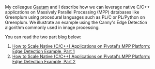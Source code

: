 My colleague [Gautam]() and I describe how we can leverage native C/C++ applications on Massively Parallel Processing (MPP) databases like Greenplum using procedural languages such as PL/C or PL/Python on Greenplum. We illustrate an example using the Canny's Edge Detection algorithm commonly used in image processing.

You can read the two part blog below:
1. [How to Scale Native (C/C++) Applications on Pivotal's MPP Platform: Edge Detection Example, Part 1](https://tanzu.vmware.com/content/blog/how-to-scale-native-c-c-applications-on-pivotals-mpp-platform-edge-detection-example-part-1)
2. [How to Scale Native (C/C++) Applications on Pivotal's MPP Platform: Edge Detection Example, Part 2](https://tanzu.vmware.com/content/blog/how-to-scale-native-c-c-applications-on-pivotal-s-mpp-platform-edge-detection-example-part-2)
